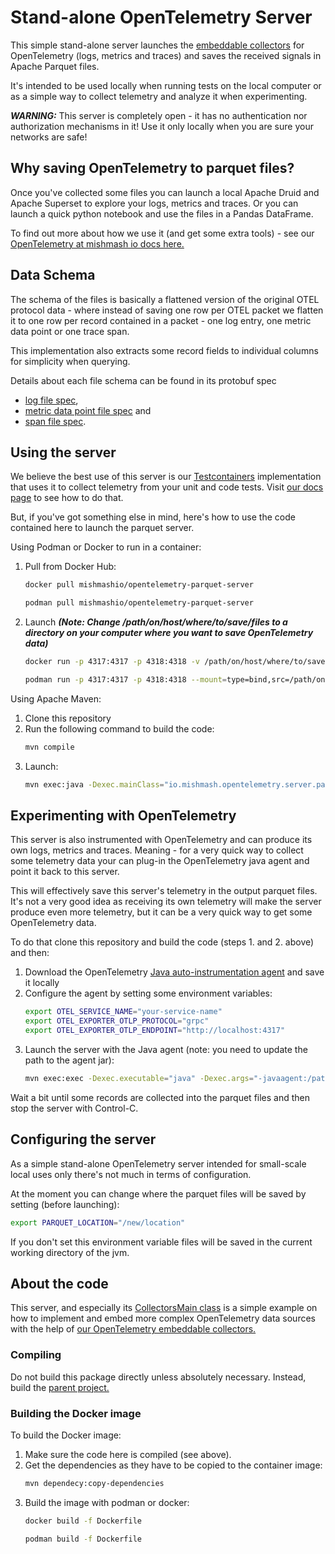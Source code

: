 # Stand-alone OpenTelemetry Server

This simple stand-alone server launches the [embeddable collectors](../collector-embedded) for OpenTelemetry (logs, metrics and traces) and saves the received signals in Apache Parquet files.

It's intended to be used locally when running tests on the local
computer or as a simple way to collect telemetry and analyze it
when experimenting.

***WARNING:*** This server is completely open - it has no authentication nor authorization mechanisms in it! Use it only
locally when you are sure your networks are safe!

## Why saving OpenTelemetry to parquet files?

Once you've collected some files you can launch a local Apache Druid and Apache Superset to explore your logs, metrics and traces. Or you can launch a quick python notebook and use the
files in a Pandas DataFrame.

To find out more about how we use it (and get some extra tools) - see our [OpenTelemetry at mishmash io docs here.](https://mishmash.io/open_source/opentelemetry)

## Data Schema

The schema of the files is basically a flattened version of the
original OTEL protocol data - where instead of saving one row per
OTEL packet we flatten it to one row per record contained in a packet - one log entry, one metric data point or one trace span.

This implementation also extracts some record fields to individual
columns for simplicity when querying.

Details about each file schema can be found in its protobuf spec
 - [log file spec](src/main/proto/io/mishmash/opentelemetry/server/persistence/proto/v1/logs_persistence.proto),
 - [metric data point file spec](src/main/proto/io/mishmash/opentelemetry/server/persistence/proto/v1/metrics_persistence.proto) and
 - [span file spec](src/main/proto/io/mishmash/opentelemetry/server/persistence/proto/v1/traces_persistence.proto).

## Using the server

We believe the best use of this server is our [Testcontainers](https://testcontainers.com/) implementation that uses it to
collect telemetry from your unit and code tests. Visit [our docs page](https://mishmash.io/open_source/opentelemetry) to see how to do that.

But, if you've got something else in mind, here's how to use the
code contained here to launch the parquet server.

Using Podman or Docker to run in a container:

1. Pull from Docker Hub:
    ```bash
    docker pull mishmashio/opentelemetry-parquet-server
    ```
    ```bash
    podman pull mishmashio/opentelemetry-parquet-server
    ```
2. Launch ***(Note: Change /path/on/host/where/to/save/files to a directory on your computer where you want to save OpenTelemetry data)***
    ```bash
    docker run -p 4317:4317 -p 4318:4318 -v /path/on/host/where/to/save/files:/parquet:z mishmashio/opentelemetry-parquet-server
    ```
    ```bash
    podman run -p 4317:4317 -p 4318:4318 --mount=type=bind,src=/path/on/host/where/to/save/files,dst=/parquet,relabel=shared mishmashio/opentelemetry-parquet-server
    ```

Using Apache Maven:

1. Clone this repository
2. Run the following command to build the code:
    ```bash
    mvn compile
    ```
3. Launch:
    ```bash
    mvn exec:java -Dexec.mainClass="io.mishmash.opentelemetry.server.parquet.CollectorsMain" 
    ```

## Experimenting with OpenTelemetry

This server is also instrumented with OpenTelemetry and can produce its own logs, metrics and traces. Meaning - for a very
quick way to collect some telemetry data your can plug-in the
OpenTelemetry java agent and point it back to this server.

This will effectively save this server's telemetry in the output parquet files. It's not a very good idea as receiving its own telemetry will make the server produce even more telemetry, but it can be a very quick way to get some OpenTelemetry data.

To do that clone this repository and build the code (steps 1. and 2. above) and then:

1. Download the OpenTelemetry [Java auto-instrumentation agent](https://opentelemetry.io/docs/languages/java/automatic/#setup) and save it locally
2. Configure the agent by setting some environment variables:
    ```bash
    export OTEL_SERVICE_NAME="your-service-name"
    export OTEL_EXPORTER_OTLP_PROTOCOL="grpc"
    export OTEL_EXPORTER_OTLP_ENDPOINT="http://localhost:4317"
    ```
3. Launch the server with the Java agent (note: you need to update the path to the agent jar):
    ```bash
    mvn exec:exec -Dexec.executable="java" -Dexec.args="-javaagent:/path-of-agent-jar/opentelemetry-javaagent.jar -classpath %classpath io.mishmash.opentelemetry.server.parquet.CollectorsMain"
    ```

Wait a bit until some records are collected into the parquet files and then stop the server with Control-C.

## Configuring the server

As a simple stand-alone OpenTelemetry server intended for small-scale local uses only there's not much in terms of configuration.

At the moment you can change where the parquet files will be saved by setting (before launching):

```bash
export PARQUET_LOCATION="/new/location"
```

If you don't set this environment variable files will be saved in the current working directory of the jvm.

## About the code

This server, and especially its [CollectorsMain class](src/main/java/io/mishmash/opentelemetry/server/parquet/CollectorsMain.java) is a simple example on how to implement and embed more complex OpenTelemetry data sources with the help of [our OpenTelemetry embeddable collectors.](../collector-embedded/)

### Compiling

Do not build this package directly unless absolutely necessary. Instead, build the [parent project.](../README.md)

### Building the Docker image

To build the Docker image:
1. Make sure the code here is compiled (see above).
2. Get the dependencies as they have to be copied to the container image:
    ```bash
    mvn dependecy:copy-dependencies
    ```
3. Build the image with podman or docker:
    ```bash
    docker build -f Dockerfile
    ```
    ```bash
    podman build -f Dockerfile
    ```
